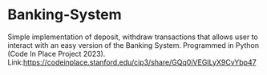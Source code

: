 # Banking-System
Simple implementation of deposit, withdraw transactions that allows user to interact with an easy version of the Banking System. Programmed in Python (Code In Place Project 2023).
Link:https://codeinplace.stanford.edu/cip3/share/GQq0iVEGILyX9CvYbp47


